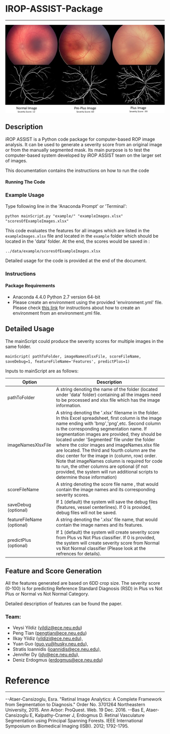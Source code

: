 # IROP-ASSIST-Package


***
![alt text](data/example/examplesTogether.jpg)

## Description
iROP ASSIST is a Python code package for computer-based ROP image analysis. It can be used to generate a severity score from an original image or from the manually segmented mask. Its main purpose is to test the computer-based system developed by iROP ASSIST team on the larger set of images.

This documentation contains the instructions on how to run the code 

#### Running The Code

### Example Usage 

Type following line in the 'Anaconda Prompt' or 'Terminal':
```
python mainScript.py "example/" "exampleImages.xlsx" "scoresOfExampleImages.xlsx" 
```
This code evaluates  the features for all images which are listed in the `exampleImages.xlsx`  file and located in the `example` folder which should be located in the 'data' folder.
At the end, the scores would be saved in :
```
../data/example/scoresOfExampleImages.xlsx
```
Detailed usage for the code is provided at the end of the document.

### Instructions

#### Package Requirements
+ Anaconda 4.4.0 Python 2.7 version 64-bit
+ Please create an environment using the provided 'environment.yml' file. Please check [this link](https://conda.io/docs/user-guide/tasks/manage-environments.html#creating-an-environment-from-an-environment-yml-file) for instructions about how to create an environment from an environment.yml file.

## Detailed Usage

The mainScript could produce the severity scores for multiple images in the same folder.

```
mainScript( pathToFolder, imageNamesXlsxFile, scoreFileName, 
saveDebug=1, featureFileName='Features', predictPlus=1)
```
Inputs to mainScript are as follows:

| Option | Description |
| ------ | ----------- |
| pathToFolder |  A string denoting the name of the folder (located under 'data' folder) containing all the images need to be processed and xlsx file which has the image information.  |
| imageNamesXlsxFile | A string denoting the '.xlsx' filename in the folder. In this Excel spreadsheet, first column is the image name ending with 'bmp','png',etc. Second column is the corresponding segmentation name. If segmentation images are provided, they should be located under 'Segmented' file under the folder where the color images and imageNames.xlsx file are located. The third and fourth column are the disc center for the image in (column, row) order. Note that imageNames column is required for code to run, the other columns are optional (if not provided, the system will run additional scripts to determine those information) |
| scoreFileName |  A string denoting the score file name , that would contain the image names and its corresponding severity scores. |
| saveDebug (optional) | If 1 (default) the system will save the debug files (features, vessel centerlines). If 0 is provided, debug files will not be saved.|
|featureFileName (optional) | A string denoting the '.xlsx' file name, that would contain the image names and its features.|
|predictPlus (optional) | If 1 (default) the system will create severity score from Plus vs Not Plus classifier. If 0 is provided, the system will create severity score from Normal vs Not Normal classifier (Please look at the refrences for details). |

## Feature and Score Generation

All the features generated are based on 6DD crop size. The severity score (0-100) is for predicting Reference Standard Diagnosis (RSD) in Plus vs Not Plus or Normal vs Not Normal Category. 

Detailed description of features can be found the paper. 

### Team:
+ Veysi Yildiz (yildiz@ece.neu.edu)
+ Peng Tian (pengtian@ece.neu.edu)
+ Ilkay Yildiz (yildizi@ece.neu.edu),
+ Yuan Guo (guo.yu@husky.neu.edu),
+ Stratis Ioannidis (ioannidis@ece.neu.edu),
+ Jennifer Dy (jdy@ece.neu.edu),
+ Deniz Erdogmus (erdogmus@ece.neu.edu)

# Reference
---------
--Ataer-Cansizoglu, Esra. "Retinal Image Analytics: A Complete Framework from Segmentation to Diagnosis." Order No. 3701264 Northeastern University, 2015. Ann Arbor: ProQuest. Web. 19 Dec. 2016.
--Bas E, Ataer-Cansizoglu E, Kalpathy-Cramer J, Erdogmus D. Retinal Vasculature Segmentation using Principal Spanning Forests. IEEE International Symposium on Biomedical Imaging (ISBI). 2012; 1792-1795.

